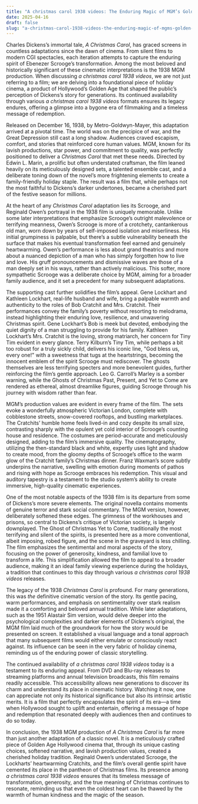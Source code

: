 ```yaml
---
title: "A christmas carol 1938 videos: The Enduring Magic of MGM’s Golden Age Classic"
date: 2025-04-16
draft: false
slug: "a-christmas-carol-1938-videos-the-enduring-magic-of-mgms-golden-age-classic" 
---
```


Charles Dickens’s immortal tale, *A Christmas Carol*, has graced screens in countless adaptations since the dawn of cinema. From silent films to modern CGI spectacles, each iteration attempts to capture the enduring spirit of Ebenezer Scrooge’s transformation. Among the most beloved and historically significant of these cinematic interpretations is the 1938 MGM production. When discussing *a christmas carol 1938 videos*, we are not just referring to a film; we are delving into a foundational piece of holiday cinema, a product of Hollywood’s Golden Age that shaped the public’s perception of Dickens’s story for generations. Its continued availability through various *a christmas carol 1938 videos* formats ensures its legacy endures, offering a glimpse into a bygone era of filmmaking and a timeless message of redemption.

Released on December 16, 1938, by Metro-Goldwyn-Mayer, this adaptation arrived at a pivotal time. The world was on the precipice of war, and the Great Depression still cast a long shadow. Audiences craved escapism, comfort, and stories that reinforced core human values. MGM, known for its lavish productions, star power, and commitment to quality, was perfectly positioned to deliver a *Christmas Carol* that met these needs. Directed by Edwin L. Marin, a prolific but often understated craftsman, the film leaned heavily on its meticulously designed sets, a talented ensemble cast, and a deliberate toning down of the novel’s more frightening elements to create a family-friendly holiday staple. The result was a film that, while perhaps not the most faithful to Dickens’s darker undertones, became a cherished part of the festive season for millions.

At the heart of any *Christmas Carol* adaptation lies its Scrooge, and Reginald Owen’s portrayal in the 1938 film is uniquely memorable. Unlike some later interpretations that emphasize Scrooge’s outright malevolence or terrifying meanness, Owen’s Scrooge is more of a crotchety, cantankerous old man, worn down by years of self-imposed isolation and miserliness. His initial grumpiness is palpable, but there’s a subtle vulnerability beneath the surface that makes his eventual transformation feel earned and genuinely heartwarming. Owen’s performance is less about grand theatrics and more about a nuanced depiction of a man who has simply forgotten how to live and love. His gruff pronouncements and dismissive waves are those of a man deeply set in his ways, rather than actively malicious. This softer, more sympathetic Scrooge was a deliberate choice by MGM, aiming for a broader family audience, and it set a precedent for many subsequent adaptations.

The supporting cast further solidifies the film’s appeal. Gene Lockhart and Kathleen Lockhart, real-life husband and wife, bring a palpable warmth and authenticity to the roles of Bob Cratchit and Mrs. Cratchit. Their performances convey the family’s poverty without resorting to melodrama, instead highlighting their enduring love, resilience, and unwavering Christmas spirit. Gene Lockhart’s Bob is meek but devoted, embodying the quiet dignity of a man struggling to provide for his family. Kathleen Lockhart’s Mrs. Cratchit is the loving, strong matriarch, her concern for Tiny Tim evident in every glance. Terry Kilburn’s Tiny Tim, while perhaps a bit too robust for a truly sickly child, delivers his iconic line, "God bless us, every one!" with a sweetness that tugs at the heartstrings, becoming the innocent emblem of the spirit Scrooge must rediscover. The ghosts themselves are less terrifying specters and more benevolent guides, further reinforcing the film’s gentle approach. Leo G. Carroll’s Marley is a somber warning, while the Ghosts of Christmas Past, Present, and Yet to Come are rendered as ethereal, almost dreamlike figures, guiding Scrooge through his journey with wisdom rather than fear.

MGM’s production values are evident in every frame of the film. The sets evoke a wonderfully atmospheric Victorian London, complete with cobblestone streets, snow-covered rooftops, and bustling marketplaces. The Cratchits’ humble home feels lived-in and cozy despite its small size, contrasting sharply with the opulent yet cold interior of Scrooge’s counting house and residence. The costumes are period-accurate and meticulously designed, adding to the film’s immersive quality. The cinematography, utilizing the then-standard black and white, expertly uses light and shadow to create mood, from the gloomy depths of Scrooge’s office to the warm glow of the Cratchit family’s Christmas dinner. Franz Waxman’s score subtly underpins the narrative, swelling with emotion during moments of pathos and rising with hope as Scrooge embraces his redemption. This visual and auditory tapestry is a testament to the studio system’s ability to create immersive, high-quality cinematic experiences.

One of the most notable aspects of the 1938 film is its departure from some of Dickens’s more severe elements. The original novella contains moments of genuine terror and stark social commentary. The MGM version, however, deliberately softened these edges. The grimness of the workhouses and prisons, so central to Dickens’s critique of Victorian society, is largely downplayed. The Ghost of Christmas Yet to Come, traditionally the most terrifying and silent of the spirits, is presented here as a more conventional, albeit imposing, robed figure, and the scene in the graveyard is less chilling. The film emphasizes the sentimental and moral aspects of the story, focusing on the power of generosity, kindness, and familial love to transform a life. This simplification allowed the film to appeal to a broader audience, making it an ideal family viewing experience during the holidays, a tradition that continues to this day through various *a christmas carol 1938 videos* releases.

The legacy of the 1938 *Christmas Carol* is profound. For many generations, this was *the* definitive cinematic version of the story. Its gentle pacing, warm performances, and emphasis on sentimentality over stark realism made it a comforting and beloved annual tradition. While later adaptations, such as the 1951 Alastair Sim version, would delve deeper into the psychological complexities and darker elements of Dickens’s original, the MGM film laid much of the groundwork for how the story would be presented on screen. It established a visual language and a tonal approach that many subsequent films would either emulate or consciously react against. Its influence can be seen in the very fabric of holiday cinema, reminding us of the enduring power of classic storytelling.

The continued availability of *a christmas carol 1938 videos* today is a testament to its enduring appeal. From DVD and Blu-ray releases to streaming platforms and annual television broadcasts, this film remains readily accessible. This accessibility allows new generations to discover its charm and understand its place in cinematic history. Watching it now, one can appreciate not only its historical significance but also its intrinsic artistic merits. It is a film that perfectly encapsulates the spirit of its era—a time when Hollywood sought to uplift and entertain, offering a message of hope and redemption that resonated deeply with audiences then and continues to do so today.

In conclusion, the 1938 MGM production of *A Christmas Carol* is far more than just another adaptation of a classic novel. It is a meticulously crafted piece of Golden Age Hollywood cinema that, through its unique casting choices, softened narrative, and lavish production values, created a cherished holiday tradition. Reginald Owen’s understated Scrooge, the Lockharts’ heartwarming Cratchits, and the film’s overall gentle spirit have cemented its place in the pantheon of Christmas films. Its presence among *a christmas carol 1938 videos* ensures that its timeless message of transformation, generosity, and the true meaning of Christmas continues to resonate, reminding us that even the coldest heart can be thawed by the warmth of human kindness and the magic of the season.